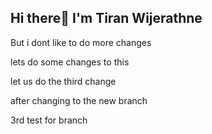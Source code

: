 ## Hi there👋 I'm Tiran Wijerathne

<!--
**Tiran-Sarith/Tiran-Sarith** is a ✨ _special_ ✨ repository because its `README.md` (this file) appears on your GitHub profile.

Here are some ideas to get you started:

- 🔭 I’m currently working on ...
- 🌱 I’m currently learning ...
- 👯 I’m looking to collaborate on ...
- 🤔 I’m looking for help with ...
- 💬 Ask me about ...
- 📫 How to reach me: ...
- 😄 Pronouns: ...
- ⚡ Fun fact: ...
-->

But i dont like to do more changes

lets do some changes to this

let us do the third change

after changing to the new branch

3rd test for branch